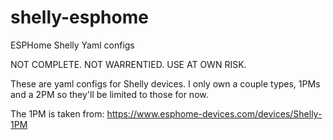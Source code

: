 # shelly-esphome
ESPHome Shelly Yaml configs

NOT COMPLETE. NOT WARRENTIED. USE AT OWN RISK.

These are yaml configs for Shelly devices. I only own a couple types, 1PMs and a 2PM so they'll be limited to those for now.

The 1PM is taken from:
https://www.esphome-devices.com/devices/Shelly-1PM
